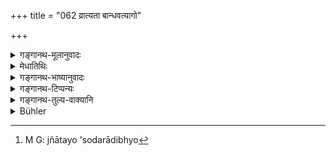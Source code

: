 +++
title = "062 व्रात्यता बान्धवत्यागो"

+++

<details><summary>गङ्गानथ-मूलानुवादः</summary>

Apostacy, abandoning a relative, teaching for wages, learning from a paid teacher and the selling of what should not be sold.—(62)
</details>

<details><summary>मेधातिथिः</summary>

**बान्धवा** ज्ञातयः सोदरादिभ्यो[^९३] ऽन्ये ऽपि मातुलमातृष्वस्रेयादयः । सति विभवे ते ऽप्य् अजीवन्तो भर्तव्याः । तद् उक्तम् "स्वजने दुःखजीविनि" (म्ध् ११.८) इति । 


[^९३]:
     M G: jñātayo 'sodarādibhyo

- <u>यद्य् एवं</u> "सुतस्य" (म्ध् ११.५९) इत्याद्य् अनर्थकम् ।

- न, अन्यार्थं वचनम्, जालपादप्रतिषेधे हंसप्रतिषेधवत् (म्ध् ५.१२–१३) । तेन मात्रादित्याग उपपातकम् एव । इह तु लघीय इति ।

- **भृत्याध्यापनम्** । भृतकस्य सतो ऽध्यापकत्वात् यश् च भृतकाद् अधीते । **अपण्यानि** दशमे उक्तानि ॥ ११.६२ ॥
</details>

<details><summary>गङ्गानथ-भाष्यानुवादः</summary>

‘*Relations*.’—The maternal uncle, cousins and others, even apart from one’s uterine brothers. If one has the means, it behoves him to support all these, if they be starving. This is what has been spoken of above in Verse 9.

“In face of the present text, the mention of the abandoning of one’s son (in 60) becomes superfluous.”

It is not superfluous. The mention of both is like the case where all web-footed birds having been forbidden in general, the Swan is specially prohibited separately.

Hence the abandoning of the mother and those mentioned in the former verse is also a *minor offence*, like what is mentioned in the present verse; with this difference only that this latter is less serious.

‘*Teaching for wages and learning from a paid teacher*’—*i.e*., if one learns from a paid teacher, when unpaid teachers are available.

‘*What should not he sold*’—as described in Discourse X (Verses 86, *et seq*).—(62)
</details>

<details><summary>गङ्गानथ-टिप्पन्यः</summary>

[See
10.20.]

This verse is quoted in *Prāyaścittaviveka* (p. 192), which has the following notes—‘*Vrātyatā*’, whose Upanayana has not been performed at the prescribed age, and one who has not performed the Soma-sacrifice,—‘*bāndhavatyāga*’, abandoning, without reason, of
*Sapiṇḍa* and other relatives,—‘*bhṛtakādhyāpana*’ (which is its reading
for ‘*bhṛtyādhyāpana*’,) imparting knowledge in exchange for wages received—‘*bhṛtādhyayana*’, learning under a Teacher who teaches for wages received,—‘*apaṇyānām vikrayaḥ*’ selling of lac and other things even once, and repeated selling of milk and other things,—this is an ‘offence’ for the Brāhmaṇa.
</details>

<details><summary>गङ्गानथ-तुल्य-वाक्यानि</summary>

**(verses 11.58-66)  
**

See Comparative notes for [Verse 11.58].
</details>

<details><summary>Bühler</summary>

063	Living as a Vratya, casting off a relative, teaching (the Veda) for wages, learning (the Veda) from a paid teacher, and selling goods which one ought not to sell,
</details>
